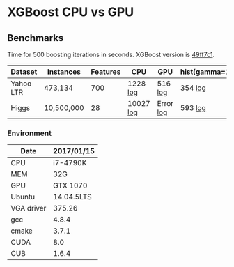 # XGBoost CPU vs GPU

## Benchmarks

Time for 500 boosting iterations in seconds. XGBoost version is [49ff7c1](https://github.com/dmlc/xgboost/tree/49ff7c1649eef4cec97c1569f1d8720f0050d72b).

|Dataset | Instances | Features | CPU | GPU | hist(gamma=1) | hist(gamma=0) |
|--- | --- | --- | --- | --- | --- | --- |
|Yahoo LTR | 473,134 | 700 | 1228 [log](xgboost/xgboost_yahoo_speed.log)| 516 [log](xgboost/xgboost_gpu_yahoo_speed.log)| 354 [log](xgboost/xgboost_hist_gamma_1_yahoo_speed.log)| 394 [log](xgboost/xgboost_hist_yahoo_speed.log)|
|Higgs | 10,500,000 | 28 | 10027 [log](xgboost/xgboost_higgs_speed.log)| Error [log](xgboost/xgboost_gpu_higgs_speed.log)| 593 [log](xgboost/xgboost_hist_gamma_1_higgs_speed.log)| 639 [log](xgboost/xgboost_hist_higgs_speed.log)|


### Environment

|Date        |2017/01/15|
|------------|----------|
|CPU         |i7-4790K  |
|MEM         |     32G  |
|GPU         |GTX 1070  |
|Ubuntu      |14.04.5LTS|
|VGA driver  |375.26    |
|gcc         |4.8.4     |
|cmake       |3.7.1     |
|CUDA        |8.0       |
|CUB         |1.6.4     |
